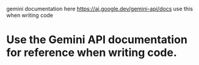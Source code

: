 gemini documentation here https://ai.google.dev/gemini-api/docs use this when writing code
# Use the Gemini API documentation for reference when writing code.